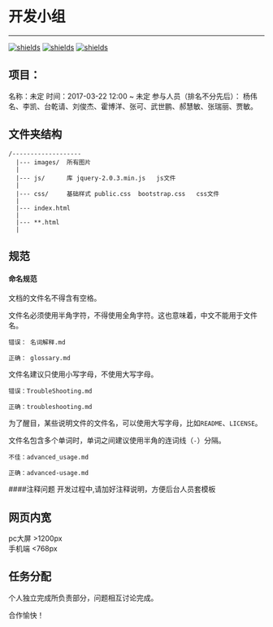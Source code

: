 # 开发小组

---
[![shields](https://img.shields.io/badge/README-CN-green.svg)]() 
[![shields](https://img.shields.io/badge/README-EN-green.svg)]()
[![shields](https://img.shields.io/vso/build/larsbrinkhoff/953a34b9-5966-4923-a48a-c41874cfb5f5/1.svg)]()

## 项目：   

名称：未定
时间：2017-03-22 12:00 ~ 未定
参与人员（排名不分先后）：
   		杨伟名、李凯、台乾请、刘俊杰、霍博洋、张可、武世鹏、郝慧敏、张瑞丽、贾敏。
      
## 文件夹结构
```
/-------------------
  |--- images/  所有图片
  |
  |--- js/      库 jquery-2.0.3.min.js   js文件
  |
  |--- css/     基础样式 public.css  bootstrap.css   css文件
  |
  |--- index.html
  |
  |--- **.html
  |
```
## 规范

#### 命名规范

文档的文件名不得含有空格。

文件名必须使用半角字符，不得使用全角字符。这也意味着，中文不能用于文件名。

```
错误： 名词解释.md

正确： glossary.md

```

文件名建议只使用小写字母，不使用大写字母。

```
错误：TroubleShooting.md

正确：troubleshooting.md

```

为了醒目，某些说明文件的文件名，可以使用大写字母，比如`README`、`LICENSE`。

文件名包含多个单词时，单词之间建议使用半角的连词线（`-`）分隔。

```
不佳：advanced_usage.md

正确：advanced-usage.md
```
####注释问题
  开发过程中,请加好注释说明，方便后台人员套模板

## 网页内宽
  pc大屏 >1200px     
  手机端 <768px

## 任务分配
  个人独立完成所负责部分，问题相互讨论完成。

  合作愉快！
  

